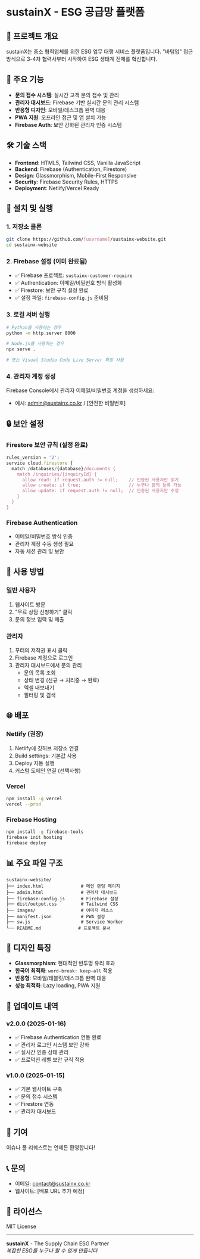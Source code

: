 # sustainX - ESG 공급망 플랫폼

## 🌟 프로젝트 개요
sustainX는 중소 협력업체를 위한 ESG 업무 대행 서비스 플랫폼입니다. "바텀업" 접근 방식으로 3-4차 협력사부터 시작하여 ESG 생태계 전체를 혁신합니다.

## 🚀 주요 기능
- **문의 접수 시스템**: 실시간 고객 문의 접수 및 관리
- **관리자 대시보드**: Firebase 기반 실시간 문의 관리 시스템
- **반응형 디자인**: 모바일/데스크톱 완벽 대응
- **PWA 지원**: 오프라인 접근 및 앱 설치 가능
- **Firebase Auth**: 보안 강화된 관리자 인증 시스템

## 🛠 기술 스택
- **Frontend**: HTML5, Tailwind CSS, Vanilla JavaScript
- **Backend**: Firebase (Authentication, Firestore)
- **Design**: Glassmorphism, Mobile-First Responsive
- **Security**: Firebase Security Rules, HTTPS
- **Deployment**: Netlify/Vercel Ready

## 🔧 설치 및 실행

### 1. 저장소 클론
```bash
git clone https://github.com/[username]/sustainx-website.git
cd sustainx-website
```

### 2. Firebase 설정 (이미 완료됨)
- ✅ Firebase 프로젝트: `sustainx-customer-require`
- ✅ Authentication: 이메일/비밀번호 방식 활성화
- ✅ Firestore: 보안 규칙 설정 완료
- ✅ 설정 파일: `firebase-config.js` 준비됨

### 3. 로컬 서버 실행
```bash
# Python을 사용하는 경우
python -m http.server 8000

# Node.js를 사용하는 경우  
npx serve .

# 또는 Visual Studio Code Live Server 확장 사용
```

### 4. 관리자 계정 생성
Firebase Console에서 관리자 이메일/비밀번호 계정을 생성하세요:
- 예시: admin@sustainx.co.kr / [안전한 비밀번호]

## 🔒 보안 설정

### Firestore 보안 규칙 (설정 완료)
```javascript
rules_version = '2';
service cloud.firestore {
  match /databases/{database}/documents {
    match /inquiries/{inquiryId} {
      allow read: if request.auth != null;    // 인증된 사용자만 읽기
      allow create: if true;                  // 누구나 문의 등록 가능
      allow update: if request.auth != null;  // 인증된 사용자만 수정
    }
  }
}
```

### Firebase Authentication
- 이메일/비밀번호 방식 인증
- 관리자 계정 수동 생성 필요
- 자동 세션 관리 및 보안

## 📱 사용 방법

### 일반 사용자
1. 웹사이트 방문
2. "무료 상담 신청하기" 클릭
3. 문의 정보 입력 및 제출

### 관리자
1. 푸터의 저작권 표시 클릭
2. Firebase 계정으로 로그인
3. 관리자 대시보드에서 문의 관리
   - 문의 목록 조회
   - 상태 변경 (신규 → 처리중 → 완료)
   - 엑셀 내보내기
   - 필터링 및 검색

## 🌐 배포

### Netlify (권장)
1. Netlify에 깃허브 저장소 연결
2. Build settings: 기본값 사용
3. Deploy 자동 실행
4. 커스텀 도메인 연결 (선택사항)

### Vercel
```bash
npm install -g vercel
vercel --prod
```

### Firebase Hosting
```bash
npm install -g firebase-tools
firebase init hosting
firebase deploy
```

## 📊 주요 파일 구조
```
sustainx-website/
├── index.html              # 메인 랜딩 페이지
├── admin.html              # 관리자 대시보드
├── firebase-config.js      # Firebase 설정
├── dist/output.css         # Tailwind CSS
├── images/                 # 이미지 리소스
├── manifest.json           # PWA 설정
├── sw.js                   # Service Worker
└── README.md              # 프로젝트 문서
```

## 🎨 디자인 특징
- **Glassmorphism**: 현대적인 반투명 유리 효과
- **한국어 최적화**: `word-break: keep-all` 적용
- **반응형**: 모바일/태블릿/데스크톱 완벽 대응
- **성능 최적화**: Lazy loading, PWA 지원

## 🔄 업데이트 내역

### v2.0.0 (2025-01-16)
- ✅ Firebase Authentication 연동 완료
- ✅ 관리자 로그인 시스템 보안 강화
- ✅ 실시간 인증 상태 관리
- ✅ 프로덕션 레벨 보안 규칙 적용

### v1.0.0 (2025-01-15)
- ✅ 기본 웹사이트 구축
- ✅ 문의 접수 시스템
- ✅ Firestore 연동
- ✅ 관리자 대시보드

## 🤝 기여
이슈나 풀 리퀘스트는 언제든 환영합니다!

## 📞 문의
- 이메일: contact@sustainx.co.kr
- 웹사이트: [배포 URL 추가 예정]

## 📄 라이선스
MIT License

---

**sustainX** - The Supply Chain ESG Partner  
*복잡한 ESG를 누구나 할 수 있게 만듭니다*
